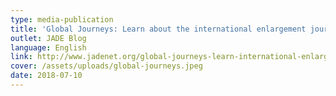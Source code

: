 ```yaml
---
type: media-publication
title: 'Global Journeys: Learn about the international enlargement journey'
outlet: JADE Blog
language: English
link: http://www.jadenet.org/global-journeys-learn-international-enlargement-journey/
cover: /assets/uploads/global-journeys.jpeg
date: 2018-07-10
---
```

